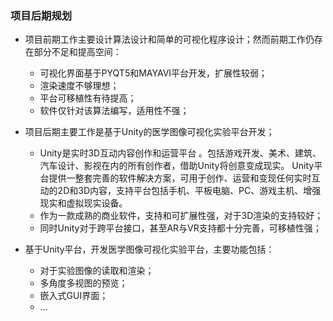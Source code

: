 ### 项目后期规划

- 项目前期工作主要设计算法设计和简单的可视化程序设计；然而前期工作仍存在部分不足和提高空间：
  - 可视化界面基于PYQT5和MAYAVI平台开发，扩展性较弱；
  - 渲染速度不够理想；
  - 平台可移植性有待提高；
  - 软件仅针对该算法编写，适用性不强；

- 项目后期主要工作是基于Unity的医学图像可视化实验平台开发；
  - Unity是实时3D互动内容创作和运营平台 。包括游戏开发、美术、建筑、汽车设计、影视在内的所有创作者，借助Unity将创意变成现实。 Unity平台提供一整套完善的软件解决方案，可用于创作、运营和变现任何实时互动的2D和3D内容，支持平台包括手机、平板电脑、PC、游戏主机、增强现实和虚拟现实设备。
  - 作为一款成熟的商业软件，支持和可扩展性强，对于3D渲染的支持较好；
  - 同时Unity对于跨平台接口，甚至AR与VR支持都十分完善，可移植性强；
- 基于Unity平台，开发医学图像可视化实验平台，主要功能包括：
  - 对于实验图像的读取和渲染；
  - 多角度多视图的预览；
  - 嵌入式GUI界面；
  - …


